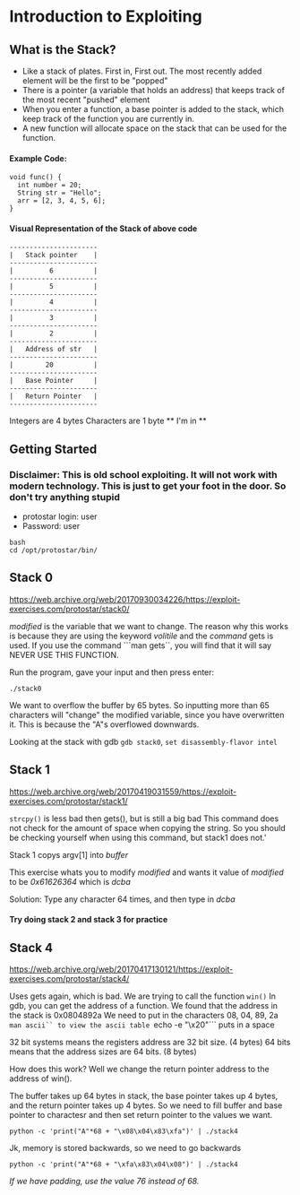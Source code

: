 # Introduction to Exploiting

## What is the Stack?

- Like a stack of plates. First in, First out. The most recently added element will be the first to be "popped"
- There is a pointer (a variable that holds an address) that keeps track of the most recent "pushed" element
- When you enter a function, a base pointer is added to the stack, which keep track of the function you are currently in.
- A new function will allocate space on the stack that can be used for the function. 

#### Example Code:
```
void func() {
  int number = 20;
  String str = "Hello";
  arr = [2, 3, 4, 5, 6];
}
```

#### Visual Representation of the Stack of above code
```
----------------------
|   Stack pointer    |  
----------------------
|         6          | 
----------------------
|         5          |
----------------------
|         4          |
----------------------
|         3          |
----------------------
|         2          |
----------------------
|   Address of str   |
----------------------
|        20          |
----------------------
|   Base Pointer     |
----------------------
|   Return Pointer   |
----------------------
```
Integers are 4 bytes
Characters are 1 byte
** I'm in **

## Getting Started

### Disclaimer: This is old school exploiting. It will not work with modern technology. This is just to get your foot in the door. So don't try anything stupid


- protostar login: user
- Password: user

```
bash
cd /opt/protostar/bin/

```

## Stack 0

https://web.archive.org/web/20170930034226/https://exploit-exercises.com/protostar/stack0/

*modified* is the variable that we want to change. The reason why this works is because they are using the keyword *volitile* and the *command* gets is used.
If you use the command ```man gets``, you will find that it will say NEVER USE THIS FUNCTION.

Run the program, gave your input and then press enter:
```
./stack0
```

We want to overflow the buffer by 65 bytes. So inputting more than 65 characters will "change" the modified variable, since you have overwritten it.
This is because the "A"s overflowed downwards.

Looking at the stack with gdb
```gdb stack0```, ```set disassembly-flavor intel``` 



## Stack 1

https://web.archive.org/web/20170419031559/https://exploit-exercises.com/protostar/stack1/

```strcpy()``` is less bad then gets(), but is still a big bad
This command does not check for the amount of space when copying the string. So you should be checking yourself when using this command, but stack1 does not.'

Stack 1 copys argv[1] into *buffer*

This exercise whats you to modify *modified* and wants it value of *modified* to be *0x61626364* which is *dcba*

Solution: Type any character 64 times, and then type in *dcba*

#### Try doing stack 2 and stack 3 for practice

## Stack 4

https://web.archive.org/web/20170417130121/https://exploit-exercises.com/protostar/stack4/

Uses gets again, which is bad.
We are trying to call the function ```win()```
In gdb, you can get the address of a function. 
We found that the address in the stack is 0x0804892a
We need to put in the characters 08, 04, 89, 2a
```man ascii`` to view the ascii table
```echo -e "\x20"``` puts in a space

32 bit systems means the registers address are 32 bit size. (4 bytes)
64 bits means that the address sizes are 64 bits. (8 bytes)

How does this work? Well we change the return pointer address to the address of win().

The buffer takes up 64 bytes in stack, the base pointer takes up 4 bytes, and the return pointer takes up 4 bytes. So we need to fill buffer and base pointer to charactesr and then set return pointer to the values we want.
 
```python -c 'print("A"*68 + "\x08\x04\x83\xfa")' | ./stack4```


Jk, memory is stored backwards, so we need to go backwards


```python -c 'print("A"*68 + "\xfa\x83\x04\x08")' | ./stack4```

*If we have padding, use the value 76 instead of 68.*



